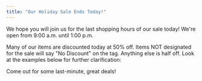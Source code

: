 ```yaml
---
title: "Our Holiday Sale Ends Today!"
---
```


We hope you will join us for the last shopping hours of our sale today! We're open from 9:00 a.m. until 1:00 p.m.

Many of our items are discounted today at 50% off. Items NOT designated for the sale will say "No Discount" on the tag. Anything else is half off. Look at the examples below for further clarification:

Come out for some last-minute, great deals!
